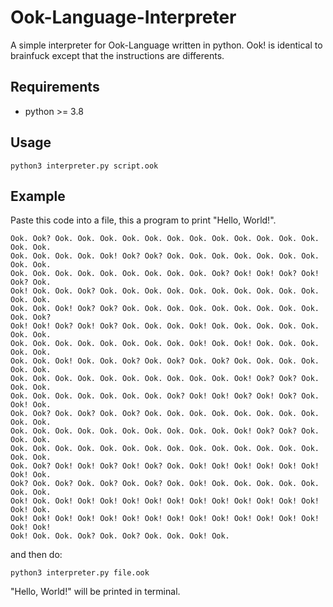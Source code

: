 # Ook-Language-Interpreter
A simple interpreter for Ook-Language written in python. Ook! is identical to brainfuck except that the instructions are differents.

## Requirements

* python >= 3.8

## Usage

```python3 interpreter.py script.ook```

## Example

Paste this code into a file, this a program to print "Hello, World!". 

```
Ook. Ook? Ook. Ook. Ook. Ook. Ook. Ook. Ook. Ook. Ook. Ook. Ook. Ook. Ook. Ook.
Ook. Ook. Ook. Ook. Ook! Ook? Ook? Ook. Ook. Ook. Ook. Ook. Ook. Ook. Ook. Ook.
Ook. Ook. Ook. Ook. Ook. Ook. Ook. Ook. Ook. Ook? Ook! Ook! Ook? Ook! Ook? Ook.
Ook! Ook. Ook. Ook? Ook. Ook. Ook. Ook. Ook. Ook. Ook. Ook. Ook. Ook. Ook. Ook.
Ook. Ook. Ook! Ook? Ook? Ook. Ook. Ook. Ook. Ook. Ook. Ook. Ook. Ook. Ook. Ook?
Ook! Ook! Ook? Ook! Ook? Ook. Ook. Ook. Ook! Ook. Ook. Ook. Ook. Ook. Ook. Ook.
Ook. Ook. Ook. Ook. Ook. Ook. Ook. Ook. Ook! Ook. Ook! Ook. Ook. Ook. Ook. Ook.
Ook. Ook. Ook! Ook. Ook. Ook? Ook. Ook? Ook. Ook? Ook. Ook. Ook. Ook. Ook. Ook.
Ook. Ook. Ook. Ook. Ook. Ook. Ook. Ook. Ook. Ook. Ook! Ook? Ook? Ook. Ook. Ook.
Ook. Ook. Ook. Ook. Ook. Ook. Ook. Ook? Ook! Ook! Ook? Ook! Ook? Ook. Ook! Ook.
Ook. Ook? Ook. Ook? Ook. Ook? Ook. Ook. Ook. Ook. Ook. Ook. Ook. Ook. Ook. Ook.
Ook. Ook. Ook. Ook. Ook. Ook. Ook. Ook. Ook. Ook. Ook! Ook? Ook? Ook. Ook. Ook.
Ook. Ook. Ook. Ook. Ook. Ook. Ook. Ook. Ook. Ook. Ook. Ook. Ook. Ook. Ook. Ook.
Ook. Ook? Ook! Ook! Ook? Ook! Ook? Ook. Ook! Ook! Ook! Ook! Ook! Ook! Ook! Ook.
Ook? Ook. Ook? Ook. Ook? Ook. Ook? Ook. Ook! Ook. Ook. Ook. Ook. Ook. Ook. Ook.
Ook! Ook. Ook! Ook! Ook! Ook! Ook! Ook! Ook! Ook! Ook! Ook! Ook! Ook! Ook! Ook.
Ook! Ook! Ook! Ook! Ook! Ook! Ook! Ook! Ook! Ook! Ook! Ook! Ook! Ook! Ook! Ook!
Ook! Ook. Ook. Ook? Ook. Ook? Ook. Ook. Ook! Ook.
```

and then do:

```python3 interpreter.py file.ook```

"Hello, World!" will be printed in terminal.
